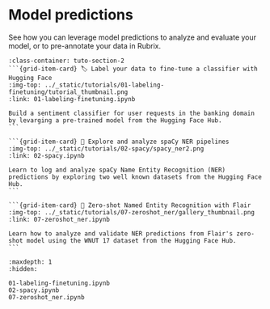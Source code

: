 # <span class="tuto-section-2"></span>Model predictions

See how you can leverage model predictions to analyze and evaluate your model, or to pre-annotate your data in Rubrix.

````{grid} 1 1 2 2
:class-container: tuto-section-2
```{grid-item-card} 🏷️ Label your data to fine-tune a classifier with Hugging Face
:img-top: ../_static/tutorials/01-labeling-finetuning/tutorial_thumbnail.png
:link: 01-labeling-finetuning.ipynb

Build a sentiment classifier for user requests in the banking domain by levarging a pre-trained model from the Hugging Face Hub.
```

```{grid-item-card} 💫 Explore and analyze spaCy NER pipelines
:img-top: ../_static/tutorials/02-spacy/spacy_ner2.png
:link: 02-spacy.ipynb

Learn to log and analyze spaCy Name Entity Recognition (NER) predictions by exploring two well known datasets from the Hugging Face Hub.
```

```{grid-item-card} 🔫 Zero-shot Named Entity Recognition with Flair
:img-top: ../_static/tutorials/07-zeroshot_ner/gallery_thumbnail.png
:link: 07-zeroshot_ner.ipynb

Learn how to analyze and validate NER predictions from Flair's zero-shot model using the WNUT 17 dataset from the Hugging Face Hub.
```
````

```{toctree}
:maxdepth: 1
:hidden:

01-labeling-finetuning.ipynb
02-spacy.ipynb
07-zeroshot_ner.ipynb
```

